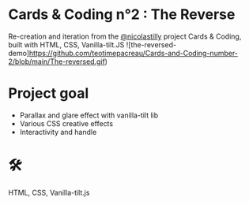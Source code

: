 # Cards & Coding n°2 : The Reverse
Re-creation and iteration from the [@nicolastilly](https://github.com/nicolastilly) project Cards &amp; Coding, built with HTML, CSS, Vanilla-tilt.JS
![the-reversed-demo]https://github.com/teotimepacreau/Cards-and-Coding-number-2/blob/main/The-reversed.gif)

# Project goal

- Parallax and glare effect with vanilla-tilt lib
- Various CSS creative effects
- Interactivity and handle

# 🛠️
HTML, CSS, Vanilla-tilt.js
